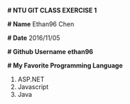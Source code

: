 **# NTU GIT CLASS EXERCISE 1**

**# Name**
Ethan96 Chen

**# Date**
2016/11/05

**# Github Username**
**ethan96**

**# My Favorite Programming Language**
1. ASP.NET  
2. Javascript  
3. Java  

